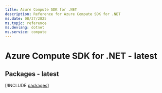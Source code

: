 ```yaml
---
title: Azure Compute SDK for .NET
description: Reference for Azure Compute SDK for .NET
ms.date: 08/27/2025
ms.topic: reference
ms.devlang: dotnet
ms.service: compute
---
```

# Azure Compute SDK for .NET - latest
## Packages - latest
[!INCLUDE [packages](compute-index.md)]